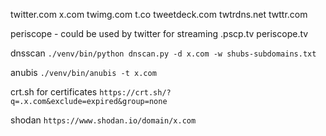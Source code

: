 twitter.com
x.com
twimg.com
t.co
tweetdeck.com
twtrdns.net
twttr.com

periscope - could be used by twitter for streaming
.pscp.tv
periscope.tv


dnsscan
`./venv/bin/python dnscan.py -d x.com -w shubs-subdomains.txt`

anubis
`./venv/bin/anubis -t x.com`

crt.sh for certificates
`https://crt.sh/?q=.x.com&exclude=expired&group=none`

shodan 
`https://www.shodan.io/domain/x.com`